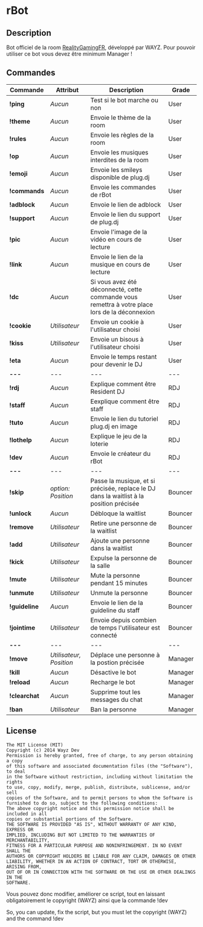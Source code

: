 rBot
====

Description
----

Bot officiel de la room [RealityGamingFR](https://plug.dj/realitygaming), développé par WAYZ. Pour pouvoir utiliser ce bot vous devez être minimum Manager !

Commandes
----

Commande          | Attribut          | Description | Grade
----------------- | ----------------- | ----------- | ------
__!ping__ | _Aucun_ | Test si le bot marche ou non | User
__!theme__ | _Aucun_ | Envoie le thème de la room | User
__!rules__ | _Aucun_ | Envoie les règles de la room | User
__!op__ | _Aucun_ | Envoie les musiques interdites de la room | User
__!emoji__ | _Aucun_ | Envoie les smileys disponible de plug.dj | User
__!commands__ | _Aucun_ | Envoie les commandes de rBot | User
__!adblock__ | _Aucun_ | Envoie le lien de adblock | User
__!support__| _Aucun_ | Envoie le lien du support de plug.dj | User
__!pic__ | _Aucun_ | Envoie l'image de la vidéo en cours de lecture | User
__!link__ | _Aucun_ | Envoie le lien de la musique en cours de lecture | User
__!dc__ | _Aucun_ | Si vous avez été déconnecté, cette commande vous remettra à votre place lors de la déconnexion | User
__!cookie__ | _Utilisateur_ | Envoie un cookie à l'utilisateur choisi | User
__!kiss__ | _Utilisateur_ | Envoie un bisous à l'utilisateur choisi | User
__!eta__ | _Aucun_ | Envoie le temps restant pour devenir le DJ | User
__---__ | _---_ | --- | ---
__!rdj__ | _Aucun_ | Explique comment être Resident DJ | RDJ
__!staff__ | _Aucun_ | Eexplique comment être staff | RDJ
__!tuto__| _Aucun_ | Envoie le lien du tutoriel plug.dj en image | RDJ
__!lothelp__| _Aucun_ | Explique le jeu de la loterie | RDJ
__!dev__ | _Aucun_ | Envoie le créateur du rBot | RDJ
__---__ | _---_ | --- | ---
__!skip__ | _option: Position_ | Passe la musique, et si précisée, replace le DJ dans la waitlist à la position précisée | Bouncer
__!unlock__ | _Aucun_ | Débloque la waitlist | Bouncer
__!remove__ | _Utilisateur_ | Retire une personne de la waitlist | Bouncer
__!add__ | _Utilisateur_ | Ajoute une personne dans la waitlist | Bouncer
__!kick__ | _Utilisateur_ | Expulse la personne de la salle | Bouncer
__!mute__ | _Utilisateur_ | Mute la personne pendant 15 minutes | Bouncer
__!unmute__ | _Utilisateur_ | Unmute la personne | Bouncer
__!guideline__ | _Aucun_ | Envoie le lien de la guideline du staff | Bouncer
__!jointime__ | _Utilisateur_ | Envoie depuis combien de temps l'utilisateur est connecté | Bouncer
__---__ | _---_ | --- | ---
__!move__ | _Utilisateur, Position_ | Déplace une personne à la postion précisée | Manager
__!kill__ | _Aucun_ | Désactive le bot | Manager
__!reload__ | _Aucun_ | Recharge le bot | Manager
__!clearchat__ | _Aucun_ | Supprime tout les messages du chat | Manager
__!ban__ | _Utilisateur_ | Ban la personne | Manager

License
----

```
The MIT License (MIT)
Copyright (c) 2014 Wayz Dev
Permission is hereby granted, free of charge, to any person obtaining a copy
of this software and associated documentation files (the "Software"), to deal
in the Software without restriction, including without limitation the rights
to use, copy, modify, merge, publish, distribute, sublicense, and/or sell
copies of the Software, and to permit persons to whom the Software is
furnished to do so, subject to the following conditions:
The above copyright notice and this permission notice shall be included in all
copies or substantial portions of the Software.
THE SOFTWARE IS PROVIDED "AS IS", WITHOUT WARRANTY OF ANY KIND, EXPRESS OR
IMPLIED, INCLUDING BUT NOT LIMITED TO THE WARRANTIES OF MERCHANTABILITY,
FITNESS FOR A PARTICULAR PURPOSE AND NONINFRINGEMENT. IN NO EVENT SHALL THE
AUTHORS OR COPYRIGHT HOLDERS BE LIABLE FOR ANY CLAIM, DAMAGES OR OTHER
LIABILITY, WHETHER IN AN ACTION OF CONTRACT, TORT OR OTHERWISE, ARISING FROM,
OUT OF OR IN CONNECTION WITH THE SOFTWARE OR THE USE OR OTHER DEALINGS IN THE
SOFTWARE.
```

Vous pouvez donc modifier, améliorer ce script, tout en laissant obligatoirement le copyright (WAYZ) ainsi que la commande !dev

So, you can update, fix the script, but you must let the copyright (WAYZ) and the command !dev
